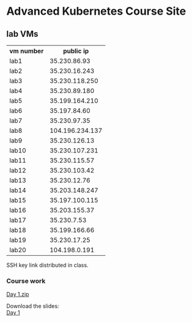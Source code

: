 # Advanced Kubernetes Course Site

## lab VMs
<table>
<tr><th>vm number</th><th>public ip</th></tr>
<tr><td>lab1</td> <td>35.230.86.93</td></tr>
<tr><td>lab2</td> <td>35.230.16.243</td></tr>
<tr><td>lab3</td> <td>35.230.118.250</td></tr>
<tr><td>lab4</td> <td>35.230.89.180</td></tr>
<tr><td>lab5</td> <td>35.199.164.210</td></tr>
<tr><td>lab6</td> <td>35.197.84.60</td></tr>
<tr><td>lab7</td> <td>35.230.97.35</td></tr>
<tr><td>lab8</td> <td>104.196.234.137</td></tr>
<tr><td>lab9</td> <td>35.230.126.13</td></tr>
<tr><td>lab10</td> <td>35.230.107.231</td></tr>
<tr><td>lab11</td> <td>35.230.115.57</td></tr>
<tr><td>lab12</td> <td>35.230.103.42</td></tr>
<tr><td>lab13</td> <td>35.230.12.76</td></tr>
<tr><td>lab14</td> <td>35.203.148.247</td></tr>
<tr><td>lab15</td> <td>35.197.100.115</td></tr>
<tr><td>lab16</td> <td>35.203.155.37</td></tr>
<tr><td>lab17</td> <td>35.230.7.53</td></tr>
<tr><td>lab18</td> <td>35.199.166.66</td></tr>
<tr><td>lab19</td> <td>35.230.17.25</td></tr>
<tr><td>lab20</td> <td>104.198.0.191</td></tr>
</table>

SSH key link distributed in class.

### Course work

[Day 1.zip](labs/Day1.zip)

Download the slides:  
[Day 1](https://storage.googleapis.com/kistek-training/advanced-kubernetes-day-1.pdf)  

